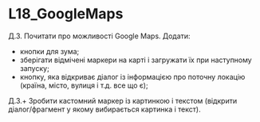 # L18_GoogleMaps
Д.З. Почитати про можливості Google Maps. Додати:
- кнопки для зума;
- зберігати відмічені маркери на карті і загружати їх при наступному запуску;
- кнопку, яка відкриває діалог із інформацією про поточну локацію (країна, місто, вулиця і т.д. все що є);

Д.З.+  Зробити кастомний маркер із картинкою і текстом (відкрити діалог/фрагмент у якому вибирається картинка і текст).
